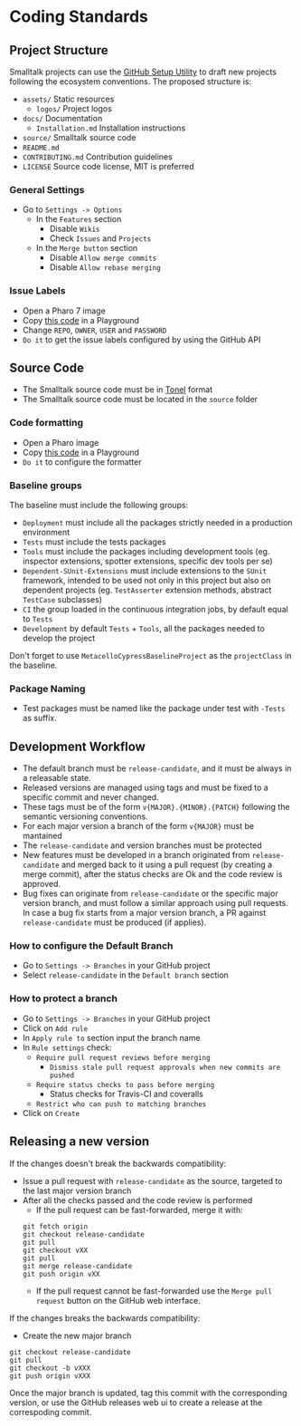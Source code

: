 # Coding Standards

## Project Structure

Smalltalk projects can use the [GitHub Setup Utility](https://github.com/ba-st/GitHub-setup) to draft new projects following the ecosystem conventions. The proposed structure is:

- `assets/` Static resources
  - `logos/`  Project logos
- `docs/` Documentation
  - `Installation.md` Installation instructions
- `source/` Smalltalk source code
- `README.md`
- `CONTRIBUTING.md` Contribution guidelines
- `LICENSE` Source code license, MIT is preferred

### General Settings

- Go to `Settings -> Options`
  - In the `Features` section
    - Disable `Wikis`
    - Check `Issues` and `Projects`
  - In the `Merge button` section
    - Disable `Allow merge commits`
    - Disable `Allow rebase merging`

### Issue Labels

- Open a Pharo 7 image
- Copy [this code](https://gist.github.com/gcotelli/cd3f3e50faeb37325e8f0eb9288fdb1f) in a Playground
- Change `REPO`, `OWNER`, `USER` and `PASSWORD`
- `Do it` to get the issue labels configured by using the GitHub API


## Source Code

- The Smalltalk source code must be in [Tonel](https://github.com/pharo-vcs/tonel) format
- The Smalltalk source code must be located in the `source` folder

### Code formatting

- Open a Pharo image
- Copy [this code](https://gist.github.com/gcotelli/54d3648c656cb2ac79872c0932c424b6) in a Playground
- `Do it` to configure the formatter

### Baseline groups

The baseline must include the following groups:

- `Deployment` must include all the packages strictly needed in a production environment
- `Tests` must include the tests packages
- `Tools` must include the packages including development tools (eg. inspector extensions, spotter extensions, specific dev tools per se)
- `Dependent-SUnit-Extensions` must include extensions to the `SUnit` framework, intended to be used not only in this project but also on dependent projects (eg. `TestAsserter` extension methods, abstract `TestCase` subclasses)
- `CI` the group loaded in the continuous integration jobs, by default equal to `Tests`
- `Development` by default `Tests` + `Tools`, all the packages needed to develop the project

Don't forget to use `MetacelloCypressBaselineProject` as the `projectClass` in the baseline.

### Package Naming

- Test packages must be named like the package under test with `-Tests` as suffix.

## Development Workflow

- The default branch must be `release-candidate`, and it must be always in a releasable state.
- Released versions are managed using tags and must be fixed to a specific commit and never changed.
- These tags must be of the form `v{MAJOR}.{MINOR}.{PATCH}` following the semantic versioning conventions.
- For each major version a branch of the form `v{MAJOR}` must be mantained
- The `release-candidate` and version branches must be protected
- New features must be developed in a branch originated from `release-candidate` and merged back to it using a pull request (by creating a merge commit), after the status checks are Ok and the code review is approved.
- Bug fixes can originate from `release-candidate` or the specific major version branch, and must follow a similar approach using pull requests. In case a bug fix starts from a major version branch, a PR against `release-candidate` must be produced (if applies).

### How to configure the Default Branch
- Go to `Settings -> Branches` in your GitHub project
- Select `release-candidate` in the `Default branch` section

### How to protect a branch
- Go to `Settings -> Branches` in your GitHub project
- Click on `Add rule`
- In `Apply rule to` section input the branch name
- In `Rule settings` check:
  - `Require pull request reviews before merging`
    - `Dismiss stale pull request approvals when new commits are pushed`
  - `Require status checks to pass before merging`
    - Status checks for Travis-CI and coveralls
  - `Restrict who can push to matching branches`
- Click on `Create`

## Releasing a new version

If the changes doesn't break the backwards compatibility:
- Issue a pull request with `release-candidate` as the source, targeted to the last major version branch
- After all the checks passed and the code review is performed
  - If the pull request can be fast-forwarded, merge it with:
  ```
  git fetch origin
  git checkout release-candidate
  git pull
  git checkout vXX
  git pull
  git merge release-candidate
  git push origin vXX
  ```
  - If the pull request cannot be fast-forwarded use the `Merge pull request` button on the GitHub web interface.

If the changes breaks the backwards compatibility:
- Create the new major branch
```
git checkout release-candidate
git pull
git checkout -b vXXX
git push origin vXXX
```

Once the major branch is updated, tag this commit with the corresponding version, or use the GitHub releases web ui to create a release at the correspoding commit.
